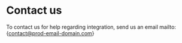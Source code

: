 # Contact us

To contact us for help regarding integration, send us an email  mailto: {contact@prod-email-domain.com}
